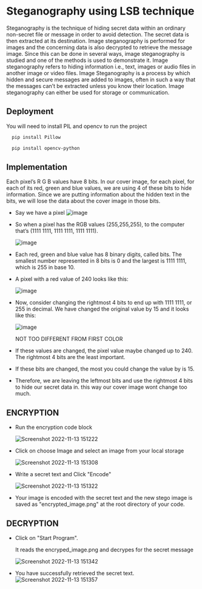 
# Steganography using LSB technique

 Steganography is the technique of hiding secret data within an ordinary non-secret file or message in order to avoid detection. The secret data is then extracted at its destination. Image steganography is performed for images and the concerning data is also decrypted to retrieve the message image. Since this can be done in several ways, image steganography is studied and one of the methods is used to demonstrate it. Image steganography refers to hiding information i.e., text, images or audio files in another image or video files. Image Steganography is a process by which hidden and secure messages are added to images, often in such a way that the messages can’t be extracted unless you know their location. Image steganography can either be used for storage or communication. 


## Deployment

You will need to install PIL and opencv to run the project 

```bash
  pip install Pillow
```

```bash
  pip install opencv-python
```
## Implementation

Each pixel’s R G B values have 8 bits. 
In our cover image, for each pixel, for each of its red, green and blue values,
we are using 4 of these bits to hide information. 
Since we are putting information about the hidden text in the bits,
we will lose the data about the cover image in those bits.

-   Say we have a pixel 
    ![image](https://user-images.githubusercontent.com/97322648/201515242-1e6324e3-373e-4423-b78f-3c3c0ae97007.png)

-    So when a pixel has the RGB values (255,255,255), to the computer that’s (1111 1111, 1111 1111, 1111 1111).


     ![image](https://user-images.githubusercontent.com/97322648/201515268-5ce6e5dc-8c57-4545-9c92-55cc6d75a19e.png)

-   Each red, green and blue value has 8 binary digits, called bits. The smallest number represented in 8 bits is 0 and the largest is 1111 1111, which is 255 in base 10.


- A pixel with a red value of 240 looks like this:

  ![image](https://user-images.githubusercontent.com/97322648/201515330-8becb474-a31b-4a4e-8c10-cf0edd6f1f31.png)

-  Now, consider changing the rightmost 4 bits to end up with 1111 1111, or 255 in decimal. We have changed the original value by 15 and it looks like this:

   ![image](https://user-images.githubusercontent.com/97322648/201515354-9bf379d0-d74c-4cc2-8de5-401b6274a636.png)

   NOT TOO DIFFERENT FROM FIRST COLOR
-  If these values are changed, the pixel value maybe changed up to 240. The rightmost 4 bits are the least important. 
-  If these bits are changed, the most you could change the value by is 15. 
-  Therefore, we are leaving the leftmost bits and use the rightmost 4 bits to hide our secret data in. this way our cover image wont change too much. 

## ENCRYPTION

- Run the encryption code block 

  ![Screenshot 2022-11-13 151222](https://user-images.githubusercontent.com/97322648/201515738-fa8c8e3d-e8cc-46e9-8e22-a707d586d8c6.jpg)

- Click on choose Image and select an image from your local storage

  ![Screenshot 2022-11-13 151308](https://user-images.githubusercontent.com/97322648/201515786-007ce073-4e10-4942-b532-c5f3ccdf2dd2.jpg)

- Write a secret text and Click "Encode" 
  
  ![Screenshot 2022-11-13 151322](https://user-images.githubusercontent.com/97322648/201515831-4553d1d5-8378-457f-9f97-b90b3d039adf.jpg)

-  Your image is encoded with the secret text and the new stego image is saved as "encrypted_image.png" at the root directory of your code.




## DECRYPTION



- Click on "Start Program".

  It reads the encryped_image.png and decrypes for the secret message

  ![Screenshot 2022-11-13 151342](https://user-images.githubusercontent.com/97322648/201515972-8ec5e9fb-b187-46e8-9f4c-257fd9dfccd6.jpg)

- You have successfully retrieved the secret text.
  ![Screenshot 2022-11-13 151357](https://user-images.githubusercontent.com/97322648/201516038-f9972711-a4d5-48c9-87c9-274c2f709f70.jpg)
